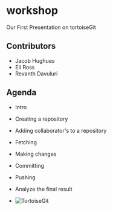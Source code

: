 # workshop
Our First Presentation on tortoiseGit

## Contributors
- Jacob Hughues
- Eli Ross
- Revanth Davuluri

## Agenda
- Intro
- Creating a repository
- Adding collaborator's to a repository
- Fetching
- Making changes
- Committing
- Pushing
- Analyze the final result

- ![TortoiseGit](https://upload.wikimedia.org/wikipedia/commons/8/88/TortoiseGit_logo.svg)
